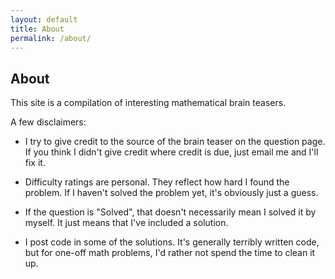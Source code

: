 ```yaml
---
layout: default
title: About
permalink: /about/
---
```


## About ##

This site is a compilation of interesting mathematical brain teasers.

A few disclaimers:

- I try to give credit to the source of the brain teaser on the question page.  If you think I didn't give credit where credit is due, just email me and I'll fix it.

- Difficulty ratings are personal.  They reflect how hard I found the problem.  If I haven't solved the problem yet, it's obviously just a guess.

- If the question is "Solved", that doesn't necessarily mean I solved it by myself.  It just means that I've included a solution.

- I post code in some of the solutions.  It's generally terribly written code, but for one-off math problems, I'd rather not spend the time to clean it up.



